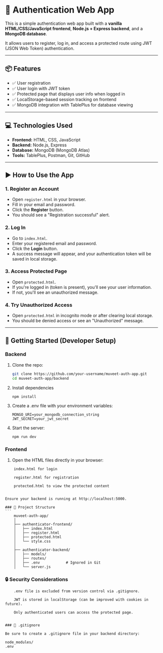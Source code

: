 # 🔐 Authentication Web App

This is a simple authentication web app built with a **vanilla HTML/CSS/JavaScript frontend**, **Node.js + Express backend**, and a **MongoDB database**.

It allows users to register, log in, and access a protected route using JWT (JSON Web Token) authentication.

---

## 📦 Features

- ✅ User registration
- ✅ User login with JWT token
- ✅ Protected page that displays user info when logged in
- ✅ LocalStorage-based session tracking on frontend
- ✅ MongoDB integration with TablePlus for database viewing

---

## 💻 Technologies Used

- **Frontend:** HTML, CSS, JavaScript
- **Backend:** Node.js, Express
- **Database:** MongoDB (MongoDB Atlas)
- **Tools:** TablePlus, Postman, Git, GitHub

---

## ▶️ How to Use the App

### 1. Register an Account

- Open `register.html` in your browser.
- Fill in your email and password.
- Click the **Register** button.
- You should see a "Registration successful" alert.

### 2. Log In

- Go to `index.html`.
- Enter your registered email and password.
- Click the **Login** button.
- A success message will appear, and your authentication token will be saved in local storage.

### 3. Access Protected Page

- Open `protected.html`.
- If you're logged in (token is present), you'll see your user information.
- If not, you'll see an unauthorized message.

### 4. Try Unauthorized Access

- Open `protected.html` in incognito mode or after clearing local storage.
- You should be denied access or see an "Unauthorized" message.

---

## 🚀 Getting Started (Developer Setup)

### Backend

1. Clone the repo:

   ```bash
   git clone https://github.com/your-username/muveet-auth-app.git
   cd muveet-auth-app/backend
2. Install dependencies
    ```bash
    npm install
3. Create a .env file with your environment variables:
    ```env
    MONGO_URI=your_mongodb_connection_string
    JWT_SECRET=your_jwt_secret
4. Start the server:
    ```Bash
    npm run dev

### Frontend

1. Open the HTML files directly in your browser:

```
    index.html for login

    register.html for registration

    protected.html to view the protected content


```
    Ensure your backend is running at http://localhost:5000.

    ### 📁 Project Structure
    ```
        muveet-auth-app/
        │
        ├── authenticator-frontend/
        │   ├── index.html
        │   ├── register.html
        │   ├── protected.html
        │   └── style.css
        │
        ├── authenticator-backend/
        │   ├── models/
        │   ├── routes/
        │   ├── .env            # Ignored in Git
        │   └── server.js
### 🔒 Security Considerations
```
    .env file is excluded from version control via .gitignore.

    JWT is stored in localStorage (can be improved with cookies in future).

    Only authenticated users can access the protected page.


### 📄 .gitignore

Be sure to create a .gitignore file in your backend directory:

```
    node_modules/
    .env

